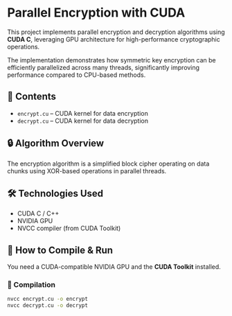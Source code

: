 # Parallel Encryption with CUDA

This project implements parallel encryption and decryption algorithms using **CUDA C**, leveraging GPU architecture for high-performance cryptographic operations.

The implementation demonstrates how symmetric key encryption can be efficiently parallelized across many threads, significantly improving performance compared to CPU-based methods.

## 📂 Contents

- `encrypt.cu` – CUDA kernel for data encryption
- `decrypt.cu` – CUDA kernel for data decryption

## 🔒 Algorithm Overview

The encryption algorithm is a simplified block cipher operating on data chunks using XOR-based operations in parallel threads.

## 🛠️ Technologies Used

- CUDA C / C++
- NVIDIA GPU
- NVCC compiler (from CUDA Toolkit)

## 🚀 How to Compile & Run

You need a CUDA-compatible NVIDIA GPU and the **CUDA Toolkit** installed.

### 🔧 Compilation

```bash
nvcc encrypt.cu -o encrypt
nvcc decrypt.cu -o decrypt

